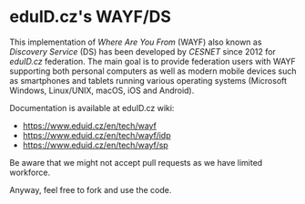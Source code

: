 # eduID.cz's WAYF/DS

This implementation of *Where Are You From* (WAYF) also known as *Discovery
Service* (DS) has been developed by *CESNET* since 2012 for *eduID.cz*
federation. The main goal is to provide federation users with WAYF supporting
both personal computers as well as modern mobile devices such as smartphones
and tablets running various operating systems (Microsoft Windows, Linux/UNIX,
macOS, iOS and Android).

Documentation is available at eduID.cz wiki:

- https://www.eduid.cz/en/tech/wayf
- https://www.eduid.cz/en/tech/wayf/idp
- https://www.eduid.cz/en/tech/wayf/sp

Be aware that we might not accept pull requests as we have limited workforce.

Anyway, feel free to fork and use the code.
